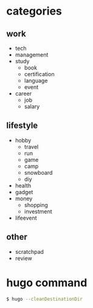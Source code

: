# categories
## work
+ tech
+ management
+ study
  + book
  + certification
  + language
  + event
+ career
  + job
  + salary
## lifestyle
+ hobby
  + travel
  + run
  + game
  + camp
  + snowboard
  + diy
+ health
+ gadget
+ money
  + shopping
  + investment
+ lifeevent

## other
+ scratchpad
+ review


# hugo command

```bash
$ hugo --cleanDestinationDir
```